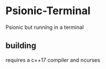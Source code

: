 # Psionic-Terminal
Psionic but running in a terminal

## building
requires a c++17 compiler and ncurses
